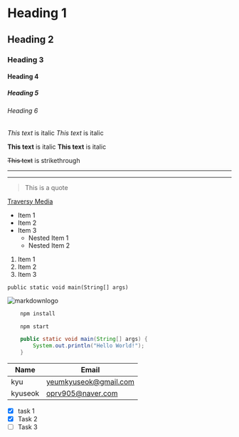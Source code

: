 <!-- Headings -->
# Heading 1
## Heading 2
### Heading 3
#### Heading 4
##### Heading 5
###### Heading 6

<!-- Italics -->
*This text* is italic
_This text_ is italic


<!-- Strong -->
**This text** is italic
__This text__ is italic

<!-- Strikethroug -->
~~This text~~ is strikethrough

---
___

<!-- -->
<!-- Blockquote -->
>This is a quote

<!-- Links -->
[Traversy Media](https://www.youtube.com)


<!-- UL-->
* Item 1
* Item 2
* Item 3
    * Nested Item 1
    * Nested Item 2


<!-- OL-->
1. Item 1
2. Item 2
3. Item 3


<!-- Inline Code Block -->
` public static void main(String[] args) `


<!-- Images -->
![markdownlogo](https://markdown-here.com/img/icon256.png)

<!-- Gihub Markdown -->

<!-- Code Blocks -->
```bash
    npm install

    npm start
```

```java
    public static void main(String[] args) {
        System.out.println("Hello World!");
    }
```

<!-- Tables -->
|   Name    | Email     |
|-----------|-----------|
|kyu|   yeumkyuseok@gmail.com|
|   kyuseok | oprv905@naver.com|

<!-- Task List -->
* [x] task 1
* [x] Task 2
* [ ] Task 3